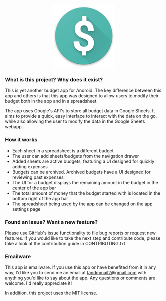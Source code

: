 <h1 align="center">
  <img src="https://github.com/TylerMoser/BudgetApp/blob/master/Screenshots/AppLauncherIcon.png" alt="App Icon" width="200">
  <br>
</h1>

### What is this project? Why does it exist?
This is yet another budget app for Android. The key difference between this app and others is 
that this app was designed to allow users to modify their budget both in the app and in a 
spreadsheet.

The app uses Google's API's to store all budget data in Google Sheets. It aims to provide a 
quick, easy interface to interact with the data on the go, while also allowing the user to 
modify the data in the Google Sheets webapp.

### How it works
* Each sheet in a spreadsheet is a different budget
* The user can add sheets/budgets from the navigation drawer
* Added sheets are active budgets, featuring a UI designed for quickly adding expenses
* Budgets can be archived. Archived budgets have a UI designed for reviewing past expenses
* The UI for a budget displays the remaining amount in the budget in the center of the app bar
* The total amount of money that the budget started with is located in the bottom right of the app bar
* The spreadsheet being used by the app can be changed on the app settings page

### Found an issue? Want a new feature?
Please use GitHub's issue functionality to file bug reports or request new features. If you would like
to take the next step and contribute code, please take a look at the contribution guide in
CONTRIBUTING.txt

### Emailware
This app is emailware. If you use this app or have benefited from it in any way, I'd like you to send me
an email at tandmmail2@gmail.com with anything you'd like to say about the app. Any questions or comments
are welcome. I'd really appreciate it!

In addition, this project uses the MIT license.
